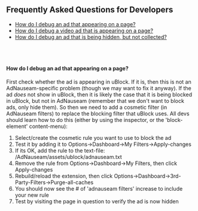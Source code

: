 ## Frequently Asked Questions for Developers

* [How do I debug an ad that appearing on a page?]()
* [How do I debug a video ad that is appearing on a page?]()
* [How do I debug an ad that is being hidden, but not collected?]()

&nbsp;     
&nbsp;    

#### How do I debug an ad that appearing on a page?

First check whether the ad is appearing in uBlock. If it is, then this is not an AdNauseam-specific problem (though we may want to fix it anyway). If the ad _does_ not show in uBlock, then it is likely the case that it is being blocked in uBlock, but not in AdNauseam (remember that we don't want to block ads, only hide them). So then we need to add a cosmetic filter (in AdNauseam filters) to replace the blocking filter that uBlock uses. All devs should learn how to do this (either by using the inspector, or the 'block-element' content-menu):

1.   Select/create the cosmetic rule you want to use to block the ad
1.   Test it by adding it to Options->Dashboard->My Filters->Apply-changes
1.   If its OK, add the rule to the text-file: /AdNauseam/assets/ublock/adnauseam.txt
1.   Remove the rule from Options->Dashboard->My Filters, then click Apply-changes
1.   Rebuild/reload the extension, then click Options->Dashboard->3rd-Party-Filters->Purge-all-caches
1.   You should now see the # of 'adnauseam filters' increase to include your new rule
1.   Test by visiting the page in question to verify the ad is now hidden

